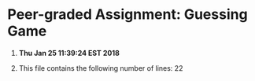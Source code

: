 # Peer-graded Assignment: Guessing Game
1. **Thu Jan 25 11:39:24 EST 2018**

2. This file contains the following number of lines: 22

